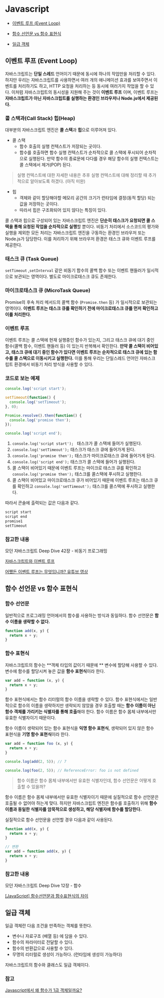 # Javascript

* [이벤트 루프 (Event Loop)](#이벤트-루프-event-loop)
* [함수 선언문 vs 함수 표현식](#함수-선언문-vs-함수-표현식)

* [일급 객체](#일급-객체)

  

## 이벤트 루프 (Event Loop)

자바스크립트는 **단일 스레드** 언어이기 때문에 동시에 하나의 작업만을 처리할 수 있다. 하지만 우리는 자바스크립트를 사용하면서 여러 개의 애니메이션 효과를 보여주면서 이벤트를 처리하기도 하고, HTTP 요청을 처리하는 등 동시에 여러가지 작업을 할 수 있다. 이처럼 자바스크립트의 동시성을 지원해 주는 것이 **이벤트 루프** 이며, 이벤트 루프는 **자바스크립트가 아닌 자바스크립트를 실행하는 환경인 브라우저나 Node.js에서 제공된다.**

### 콜 스택과(Call Stack) 힙(Heap)

대부분의 자바스크립트 엔진은 **콜 스택**과 **힙**으로 이루어져 있다.

* 콜 스택
  * 함수 호출의 실행 컨텍스트가 저장되는 곳이다.
  * 함수를 호출하면 함수 실행 컨텍스트가 순차적으로 콜 스택에 푸시되어 순차적으로 실행된다. 만약 함수의 종료문에 다다를 경우 해당 함수의 실행 컨텍스트는 콜 스택에서 제거(POP) 된다.

> 실행 컨텍스트에 대한 자세한 내용은 추후 실행 컨텍스트에 대해 정리할 때 추가적으로 알아보도록 하겠다. (아직 미완)

* 힙
  * 객체와 같이 할당해야할 메모리 공간의 크기가 런타임에 결정(동적 할당) 되는 값을 저장하는 곳이다.
  * 따라서 힙은 구조화되어 있지 않다는 특징이 있다.

콜 스택과 힙으로 구성되어 있는 자바스크립트 엔진은 **단순히 태스크가 요청되면 콜 스택을 통해 요청된 작업을 순차적으로 실행**할 뿐이다. 비동기 처리에서 소스코드의 평가와 실행을 제외한 모든 처리는 자바스크립트 엔진을 구동하는 환경인 브라우저 또는 Node.js가 담당한다. 이를 처리하기 위해 브라우저 환경은 태스크 큐와 이벤트 루프를 제공한다.



### 태스크 큐 (Task Queue)

`setTimeout` ,`setInterval` 같은 비동기 함수의 콜백 함수 또는 이벤트 핸들러가 일시적으로 보관되는 영역이다. 별도로 마이크로태스크 큐도 존재한다.



### 마이크로태스크 큐 (MicroTask Queue)

Promise의 후속 처리 메서드의 콜백 함수 (`Promise.then` 등) 가 일시적으로 보관되는 영역이다. **이벤트 루프는 태스크 큐를 확인하기 전에 마이크로태스크  큐를 먼저 확인하고 이를 처리한다.**



### 이벤트 루프

이벤트 루프는 콜 스택에 현재 실행중인 함수가 있는지, 그리고 태스크 큐에 대기 중인 함수(콜백 함수, 이벤트 핸들러 등) 이 있는지 반복해서 확인한다. **만약 콜 스택이 비어있고, 태스크 큐에 대기 중인 함수가 있다면 이벤트 루프는 순차적으로 태스크 큐에 있는 함수를 콜 스택으로 이동시키고 실행한다.** 이를 통해 우리는 단일스레드 언어인 자바스크립트 환경에서 비동기 처리 방식을 사용할 수 있다.



### 코드로 보는 예제

```javascript
console.log('script start'); 

setTimeout(function() {
  console.log('setTimeout');
}, 0);

Promise.resolve().then(function() {
  console.log('promise then');
});

console.log('script end');
```

1. `console.log('script start'); ` 태스크가 콜 스택에 들어가 실행된다.
2. `console.log('setTimeout');` 태스크가 태스크 큐에 들어가게 된다.
3. `console.log('promise then');` 태스크가 마이크로태스크 큐에 들어가게 된다.
4. `console.log('script end');` 태스크가 콜 스택에 들어가 실행된다.
5. 콜 스택이 비어있기 때문에 이벤트 루프는 마이크로 태스크 큐를 확인하고 `  console.log('promise then');` 태스크를 콜스택에 푸시하고 실행한다.
6. 콜 스택이 비어있고 마이크로태스크 큐가 비어있기 때문에 이벤트 루프는 태스크 큐를 확인하고 `console.log('setTimeout');` 태스크를 콜스택에 푸시하고 실행한다.



따라서 콘솔에 출력되는 값은 다음과 같다.

```javascript
script start
script end
promise1
setTimeout
```



### 참고한 내용

 모던 자바스크립트 Deep Dive 42장 - 비동기 프로그래밍

[자바스크립트와 이벤트 루프](https://meetup.toast.com/posts/89)

[어쨌든 이벤트 루프는 무엇입니까? 유튜브 영상](https://www.youtube.com/watch?v=8aGhZQkoFbQ)



## 함수 선언문 vs 함수 표현식

### 함수 선언문

일반적으로 프로그래밍 언어에서의 함수를 사용하는 방식과 동일하다. 함수 선언문은 **함수 이름을 생략할 수 없다.** 

```javascript
function add(x, y) {
  return x + y;
}
```



### 함수 표현식

자바스크립트의 함수는 **객체 타입의 값이기 때문에 ** 변수에 할당해 사용할 수 있다. 변수에 함수를 할당시켜 놓은 값을 **함수 표현식**이라 한다.

```javascript
var add = function (x, y) {
  return x + y;
}
```

함수 표현식에서는 함수 리터럴의 함수 이름을 생략할 수 있다. 함수 표현식에서는 일반적으로 함수의 이름을 생략하지만 생략되지 않았을 경우 호출할 때는 **함수 이름이 아닌 함수 객체를 가리키는 식별자를 통해 호출**해야 한다. 함수 이름은 함수 몸체 내부에서만 유효한 식별자이기 때문이다.



함수 이름이 생략되어 있는 함수 표현식을 **익명 함수 표현식**, 생략되어 있지 않은 함수 표현식을 **기명 함수 표현식**이라 한다.

```javascript
var add = function foo (x, y) {
  return x + y;
}

console.log(add(2, 5)); // 7

console.log(foo(2, 5)); // ReferenceError: foo is not defined
```



> 함수 이름은 함수 몸체 내부에서만 유효한 식별자인데, 함수 선언문은 어떻게 호출할 수 있을까?

함수 이름은 함수 몸체 내부에서만 유효한 식별자이기 때문에 실질적으로 함수 선언문은 호출될 수 없어야 하는게 맞다. 하지만 자바스크립트 엔진은 함수를 호출하기 위해 **함수 이름과 동일한 식별자를 암묵적으로 생성하고, 해당 식별자에 함수를 할당한다.** 



실질적으로 함수 선언문을 선언할 경우 다음과 같이 사용된다.

```javascript
function add(x, y) {
  return x + y;
}

// 변환
var add = function add(x, y) {
  return x + y;
}
```



### 참고한 내용

 모던 자바스크립트 Deep Dive 12장 - 함수

[[JavaScript] 함수선언문과 함수표현식의 차이](https://gmlwjd9405.github.io/2019/04/20/function-declaration-vs-function-expression.html)



## 일급 객체

일급 객체란 다음 조건을 만족하는 객체를 뜻한다.

* 변수나 자료구조 (배열 등) 에 담을 수 있다.
* 함수의 파라미터로 전달할 수 있다.
* 함수의 반환값으로 사용할 수 있다.
* 무명의 리터럴로 생성이 가능하다. (런타임에 생성이 가능하다)



자바스크립트의 함수와 클래스도 일급 객체이다.

### 참고

[Javascript에서 왜 함수가 1급 객체일까요?](https://soeunlee.medium.com/javascript%EC%97%90%EC%84%9C-%EC%99%9C-%ED%95%A8%EC%88%98%EA%B0%80-1%EA%B8%89-%EA%B0%9D%EC%B2%B4%EC%9D%BC%EA%B9%8C%EC%9A%94-cc6bd2a9ecac)
